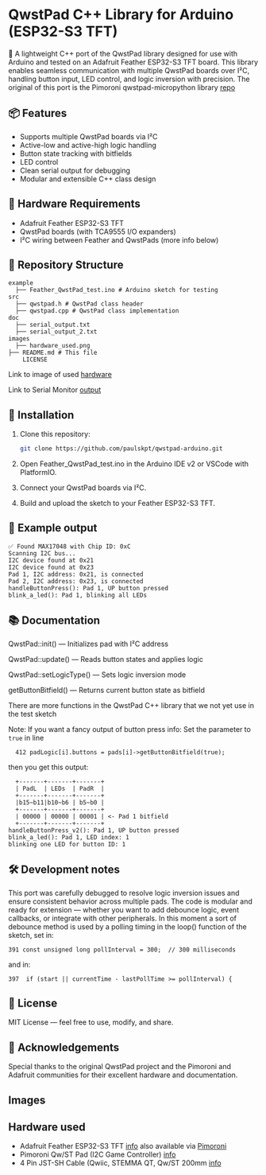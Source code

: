 # QwstPad C++ Library for Arduino (ESP32-S3 TFT)

🚀 A lightweight C++ port of the QwstPad library designed for use with Arduino and tested on an Adafruit Feather ESP32-S3 TFT board. 
This library enables seamless communication with multiple QwstPad boards over I²C, handling button input, LED control, and logic inversion with precision. The original of this port is the Pimoroni qwstpad-micropython library [repo](https://github.com/pimoroni/qwstpad-micropython/tree/main?tab=readme-ov-file)

## 📦 Features

- Supports multiple QwstPad boards via I²C
- Active-low and active-high logic handling
- Button state tracking with bitfields
- LED control
- Clean serial output for debugging
- Modular and extensible C++ class design

## 🧰 Hardware Requirements

- Adafruit Feather ESP32-S3 TFT
- QwstPad boards (with TCA9555 I/O expanders)
- I²C wiring between Feather and QwstPads
(more info below)

## 📁 Repository Structure

```
example
  ├── Feather_QwstPad_test.ino # Arduino sketch for testing 
src
  ├── qwstpad.h # QwstPad class header 
  ├── qwstpad.cpp # QwstPad class implementation 
doc
  ├── serial_output.txt
  ├── serial_output_2.txt
images
  ├── hardware_used.png
├── README.md # This file
    LICENSE
```
Link to image of used [hardware](https://github.com/PaulskPt/qwstpad-arduino/blob/main/images/hardware_used.jpg)

Link to Serial Monitor [output](https://github.com/PaulskPt/qwstpad-arduino/tree/main/doc)

## 🔧 Installation

1. Clone this repository:
   ```bash
   git clone https://github.com/paulskpt/qwstpad-arduino.git

2. Open Feather_QwstPad_test.ino in the Arduino IDE v2 or VSCode with PlatformIO.

3. Connect your QwstPad boards via I²C.

4. Build and upload the sketch to your Feather ESP32-S3 TFT.

## 🧪 Example output
```
✅ Found MAX17048 with Chip ID: 0xC
Scanning I2C bus...
I2C device found at 0x21
I2C device found at 0x23
Pad 1, I2C address: 0x21, is connected
Pad 2, I2C address: 0x23, is connected
handleButtonPress(): Pad 1, UP button pressed
blink_a_led(): Pad 1, blinking all LEDs
```
## 📚 Documentation 

QwstPad::init() — Initializes pad with I²C address

QwstPad::update() — Reads button states and applies logic

QwstPad::setLogicType() — Sets logic inversion mode

getButtonBitfield() — Returns current button state as bitfield

There are more functions in the QwstPad C++ library that we not yet use in the test sketch

Note: If you want a fancy output of button press info:
Set the parameter to ```true``` in line 
```
  412 padLogic[i].buttons = pads[i]->getButtonBitfield(true);
```
then you get this output: 
```
  +-------+-------+-------+
  | PadL  | LEDs  | PadR  |
  +-------+-------+-------+
  |b15~b11|b10~b6 | b5~b0 |
  +-------+-------+-------+
  | 00000 | 00000 | 00001 | <- Pad 1 bitfield
  +-------+-------+-------+
handleButtonPress_v2(): Pad 1, UP button pressed
blink_a_led(): Pad 1, LED index: 1
blinking one LED for button ID: 1
```

## 🛠️ Development notes

This port was carefully debugged to resolve logic inversion issues and ensure consistent behavior across multiple pads. The code is modular and ready for extension — whether you want to add debounce logic, event callbacks, or integrate with other peripherals. In this moment a sort of debounce method is used by a polling timing in the loop() function of the sketch, set in:
```
391 const unsigned long pollInterval = 300;  // 300 milliseconds
```
and in:
```
397  if (start || currentTime - lastPollTime >= pollInterval) {
```

## 📜 License

MIT License — feel free to use, modify, and share.

## 🙌 Acknowledgements 

Special thanks to the original QwstPad project and the Pimoroni and Adafruit communities for their excellent hardware and documentation.

## Images 

## Hardware used

- Adafruit Feather ESP32-S3 TFT [info](https://www.adafruit.com/product/5483?srsltid=AfmBOoqu3pTaP28ehaMM7YCZ2IrkUCpeSIhgyfL7kuX6tprso31CxoPy)
  also available via [Pimoroni](https://shop.pimoroni.com/products/adafruit-esp32-s3-tft-feather-4mb-flash-2mb-psram-stemma-qt?variant=40032190857299)
- Pimoroni Qw/ST Pad (I2C Game Controller) [info](https://shop.pimoroni.com/products/qwst-pad?variant=53514400596347)
- 4 Pin JST-SH Cable (Qwiic, STEMMA QT, Qw/ST 200mm [info](https://shop.pimoroni.com/products/jst-sh-cable-qwiic-stemma-qt-compatible?variant=31910609813587)

